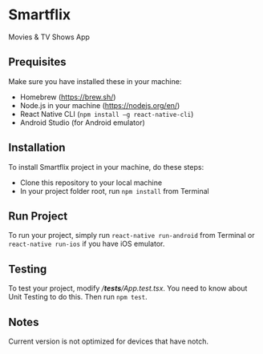 # Smartflix
Movies &amp; TV Shows App


## Prequisites

Make sure you have installed these in your machine:

- Homebrew (https://brew.sh/)
- Node.js in your machine (https://nodejs.org/en/)
- React Native CLI (`npm install –g react-native-cli`)
- Android Studio (for Android emulator)


## Installation

To install Smartflix project in your machine, do these steps:

- Clone this repository to your local machine
- In your project folder root, run `npm install` from Terminal


## Run Project

To run your project, simply run `react-native run-android` from Terminal or `react-native run-ios` if you have iOS emulator.


## Testing
To test your project, modify */__tests__/App.test.tsx*. You need to know about Unit Testing to do this. Then run `npm test`.


## Notes
Current version is not optimized for devices that have notch.
